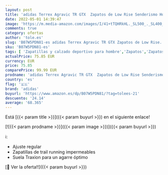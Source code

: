 ```yaml
---
layout: post
title: 'adidas Terrex Agravic TR GTX  Zapatos de Low Rise Senderismo Hombre  Negro  Cblack/Grefou/Solred 000   42 2/3 EU'
date: 2022-05-01 14:39:47
image: 'https://m.media-amazon.com/images/I/41+tTQHRkHL._SL500_._SL400_.jpg'
comments: true
category: ofertas
author: 'tole.es'
slug: 'B07W5PDN81-es adidas Terrex Agravic TR GTX Zapatos de Low Rise...'
sku: 'B07W5PDN81-es'
tags: [ 'Zapatillas y calzado deportivo para hombre','Zapatos','Zapatos para hombre','Zapatos y complementos','adidas','zapatos','🇪🇸', ]
actualPrice: 75.85 EUR
currency: EUR
price: 75.85
comparePrice: 99.99 EUR
prodname: 'adidas Terrex Agravic TR GTX  Zapatos de Low Rise Senderismo Hombre  Negro  Cblack/Grefou/Solred 000   42 2/3 EU'
country: 'es'
flag: '🇪🇸'
brand: 'adidas'
buyurl: 'https://www.amazon.es/dp/B07W5PDN81/?tag=tolees-21'
descuento: '24.14'
average: '68.365'
---
```


Está [{{< param title >}}]({{< param buyurl >}}) en el siguiente enlace!

[![{{< param prodname >}}]({{< param image >}})]({{< param buyurl >}})

ℹ️:

- Ajuste regular
- Zapatillas de trail running impermeables
- Suela Traxion para un agarre óptimo

[🛒 Ver la oferta!!]({{< param buyurl >}})

